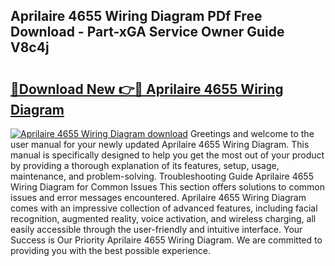 ## Aprilaire 4655 Wiring Diagram PDf Free Download - Part-xGA Service Owner Guide V8c4j

# <h2><a href="http://dfqnt4.blite.top/?on=Aprilaire+4655+Wiring+Diagram">🔗Download New 👉🔴 Aprilaire 4655 Wiring Diagram</a></h2>

[![Aprilaire 4655 Wiring Diagram download](https://i.imgur.com/lujVjoI.png)](http://dfqnt4.blite.top/?on=Aprilaire+4655+Wiring+Diagram)
Greetings and welcome to the user manual for your newly updated Aprilaire 4655 Wiring Diagram. This manual is specifically designed to help you get the most out of your product by providing a thorough explanation of its features, setup, usage, maintenance, and problem-solving. Troubleshooting Guide Aprilaire 4655 Wiring Diagram for Common Issues This section offers solutions to common issues and error messages encountered. Aprilaire 4655 Wiring Diagram comes with an impressive collection of advanced features, including facial recognition, augmented reality, voice activation, and wireless charging, all easily accessible through the user-friendly and intuitive interface. Your Success is Our Priority Aprilaire 4655 Wiring Diagram. We are committed to providing you with the best possible experience.
